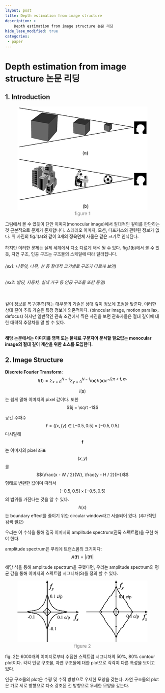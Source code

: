 ```yaml
---
layout: post
title: Depth estimation from image structure
description: >
    Depth estimation from image structure 논문 리딩
hide_lase_modified: true
categories:
 - paper
---
```


# Depth estimation from image structure 논문 리딩

## 1. Introduction
<figure style="display:block; text-align:center;">
  <img src="/assets/img/etc/graduation01.gif "margin:0px auto">
  <figcaption style="text-align:center; font-size:15px; color:#808080">
    figure 1
  </figcaption>
</figure>
그림에서 볼 수 있듯이 단안 이미지(monocular image)에서 절대적인 깊이를 판단하는 것 근본적으로 문제가 존재합니다. 스테레오 이미지, 모션, 디포커스와 관련된 정보가 없다.
위 사진의 fig.1(a)와 같이 3개의 정육면체 사물은 같은 크기로 인식된다.
<br><br>
하지만 이러한 문제는 실제 세계에서 다소 다르게 해석 될 수 있다.
fig.1(b)에서 볼 수 있듯, 자연 구조, 인공 구조는 구조물의 스케일에 따라 달라집니다.

###### _(ex1: 나뭇잎, 나무, 산 등 절대적 크기별로 구조가 다르게 보임)_
###### _(ex2: 빌딩, 자동차, 실내 가구 등 인공 구조물 또한 동일)_
<br>
깊이 정보를 복구(추측)하는 대부분의 기술은 상대 깊이 정보에 초점을 맞춘다.
이러한 상대 깊이 추측 기술은 특정 정보에 의존적이다. (binocular image, motion parallax, defocus)
하지만 일반적인 관측 조건에서 찍은 사진을 보면 관측자들은 절대 깊이에 대한 대략적 추정치를 말 할 수 있다.
<br><br>

__해당 논문에서는 이미지를 영역 또는 물체로 구분지어 분석할 필요없는 monocular image의 절대 깊이 계산을 위한 소스를 도입한다.__

## 2. Image Structure

__Discrete Fourier Transform:__
$$
I(\mathbf{f}) = \Sigma_{x=0}^{N-1}\Sigma_{y=0}^{N-1}i(\mathbf{x})h(\mathbf{x})e^{-j2\pi<\mathbf{f}, \mathbf{x}>}
$$

$$i(\mathbf{x})$$는 쉽게 말해 이미지의 pixel 값이다. 또한 $$j = \sqrt -1$$

공간 주파수 $$\mathbf{f} = (fx, fy) \in [-0.5, 0.5] \times [-0.5, 0.5]$$
다시말해 $$\mathbf{f}$$는 이미지의 pixel 좌표 $$(x, y)$$를 $$(\frac{x - W / 2}{W}, \frac{y - H / 2}{H})$$형태로 변환한 값이며
따라서 $$[-0.5, 0.5] \times [-0.5, 0.5]$$의 범위를 가진다는 것을 알 수 있다.
$$h(x)$$는 boundary effect를 줄이기 위한 circular window라고 서술되어 있다. (추가적인 검색 필요)

우리는 이 수식을 통해 결국 이미지의 amplitude spectrum(진폭 스펙트럼)을 구현 해야 한다.

amplitude spectrum은 푸리에 트랜스폼의 크기이다: $$A(\mathbf{f}) = |I(\mathbf{f})|$$

해당 식을 통해 amplitude spectrum을 구했다면, 우리는 amplitude spectrum의 평균 값을 통해 이미지의 스펙트럼 시그니처(S)를 정의 할 수 있다.
<figure style="display:block; text-align:center;">
  <img src="/assets/img/etc/graduation02.gif "margin:0px auto">
  <figcaption style="text-align:center; font-size:15px; color:#808080">
    figure 2
  </figcaption>
</figure>

fig. 2는 6000개의 이미지로부터 수집한 스펙트럼 시그니처의 50%, 80% contour plot이다.
각각 인공 구조물, 자연 구조물에 대한 plot으로 각각이 다른 특성을 보이고 있다.

인공 구조물의 plot은 수평 및 수직 방향으로 우세한 모양을 갖는다.
자연 구조물의 plot은 가로 세로 방향으로 다소 강조된 전 방향으로 우세한 모양을 갖는다.
